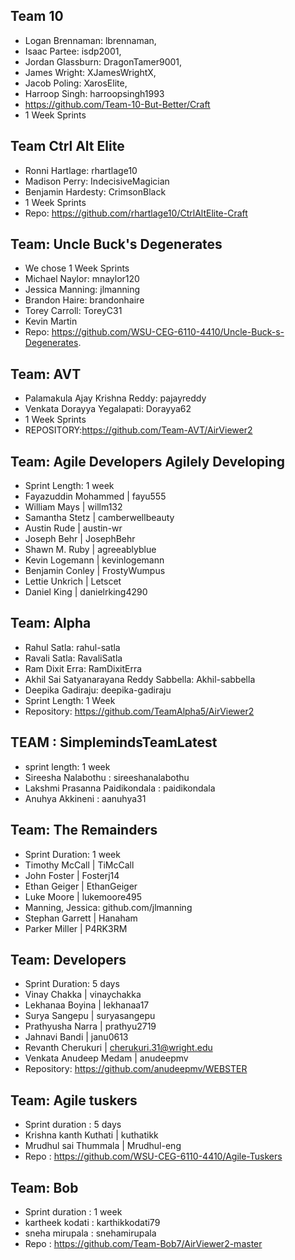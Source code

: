 ## Team 10
- Logan Brennaman: lbrennaman, 
- Isaac Partee: isdp2001, 
- Jordan Glassburn: DragonTamer9001, 
- James Wright: XJamesWrightX, 
- Jacob Poling: XarosElite, 
- Harroop Singh: harroopsingh1993
-  https://github.com/Team-10-But-Better/Craft
- 1 Week Sprints

## Team Ctrl Alt Elite 
- Ronni Hartlage: rhartlage10 
- Madison Perry: IndecisiveMagician 
- Benjamin Hardesty: CrimsonBlack 
- 1 Week Sprints 
- Repo: https://github.com/rhartlage10/CtrlAltElite-Craft
  
## Team: Uncle Buck's Degenerates  
- We chose 1 Week Sprints
- Michael Naylor: mnaylor120
- Jessica Manning: jlmanning
- Brandon Haire: brandonhaire
- Torey Carroll: ToreyC31  
- Kevin Martin
- Repo: https://github.com/WSU-CEG-6110-4410/Uncle-Buck-s-Degenerates.  
  
## Team: AVT
- Palamakula Ajay Krishna Reddy: pajayreddy
- Venkata Dorayya Yegalapati: Dorayya62
- 1 Week Sprints
- REPOSITORY:https://github.com/Team-AVT/AirViewer2

## Team: Agile Developers Agilely Developing
- Sprint Length: 1 week
- Fayazuddin Mohammed | fayu555
- William Mays | willm132
- Samantha Stetz | camberwellbeauty
- Austin Rude | austin-wr
- Joseph Behr | JosephBehr
- Shawn M. Ruby | agreeablyblue
- Kevin Logemann | kevinlogemann
- Benjamin Conley | FrostyWumpus
- Lettie Unkrich | Letscet
- Daniel King | danielrking4290
	
## Team: Alpha
- Rahul Satla: rahul-satla 
- Ravali Satla: RavaliSatla 
- Ram Dixit Erra: RamDixitErra
- Akhil Sai Satyanarayana Reddy Sabbella: Akhil-sabbella
- Deepika Gadiraju: deepika-gadiraju
- Sprint Length: 1 Week
- Repository: https://github.com/TeamAlpha5/AirViewer2
	
## TEAM : SimplemindsTeamLatest
- sprint length: 1 week
- Sireesha Nalabothu : sireeshanalabothu
- Lakshmi Prasanna Paidikondala : paidikondala
- Anuhya Akkineni : aanuhya31

## Team: The Remainders
- Sprint Duration: 1 week
- Timothy McCall | TiMcCall
- John Foster | Fosterj14
- Ethan Geiger | EthanGeiger
- Luke Moore | lukemoore495
- Manning, Jessica: github.com/jlmanning
- Stephan Garrett | Hanaham
- Parker Miller | P4RK3RM

## Team: Developers
- Sprint Duration: 5 days
- Vinay Chakka | vinaychakka
- Lekhanaa Boyina | lekhanaa17
- Surya Sangepu | suryasangepu
- Prathyusha Narra | prathyu2719
- Jahnavi Bandi | janu0613
- Revanth Cherukuri | cherukuri.31@wright.edu
- Venkata Anudeep Medam | anudeepmv
- Repository: https://github.com/anudeepmv/WEBSTER

## Team: Agile tuskers
- Sprint duration : 5 days
- Krishna kanth Kuthati | kuthatikk
- Mrudhul sai Thummala | Mrudhul-eng
- Repo : https://github.com/WSU-CEG-6110-4410/Agile-Tuskers

## Team: Bob
- Sprint duration : 1 week
- kartheek kodati : karthikkodati79
- sneha mirupala : snehamirupala
- Repo : https://github.com/Team-Bob7/AirViewer2-master
